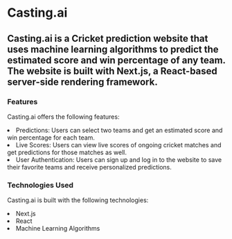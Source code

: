 <h1>Casting.ai</h1>

<h2>Casting.ai is a Cricket prediction website that uses machine learning algorithms to predict the estimated score and win percentage of any team. The website is built with Next.js, a React-based server-side rendering framework.
</h2>
<body>
      <h3>Features</h3>
      <p>Casting.ai offers the following features:</p>
      <list>
        <li>
        Predictions: Users can select two teams and get an estimated score and win percentage for each team.
        </li>
        <li>
        Live Scores: Users can view live scores of ongoing cricket matches and get predictions for those matches as well.
        </li>
        <li>
        User Authentication: Users can sign up and log in to the website to save their favorite teams and receive personalized predictions.
        </li>
<h3>Technologies Used</h3>
      <p>Casting.ai is built with the following technologies:</p>
      <list>
        <li>
        Next.js
        </li>
        <li>
        React
        </li>
        <li>
        Machine Learning Algorithms
        </li>
</body>
       
    


 
